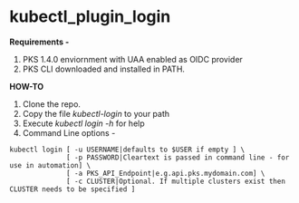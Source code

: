 # kubectl_plugin_login

**Requirements -**

1. PKS 1.4.0 enviornment with UAA enabled as OIDC provider
2. PKS CLI downloaded and installed in PATH. 

**HOW-TO**

1. Clone the repo.
2. Copy the file *kubectl-login* to your path
2. Execute *kubectl login -h* for help
3. Command Line options - 
```
kubectl login [ -u USERNAME|defaults to $USER if empty ] \
              [ -p PASSWORD|Cleartext is passed in command line - for use in automation] \
              [ -a PKS_API_Endpoint|e.g.api.pks.mydomain.com] \
              [ -c CLUSTER|Optional. If multiple clusters exist then CLUSTER needs to be specified ]
```

